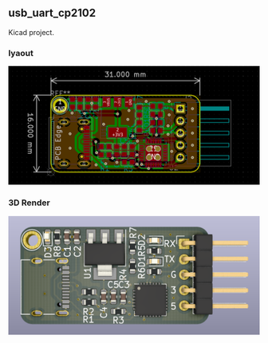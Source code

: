 ## usb_uart_cp2102 

Kicad project.

### lyaout

![USB_UART_CP2102_layout](images\USB_UART_CP2102_layout.png)

### 3D Render

![](images\USB_UART_CP2102_3D.png)